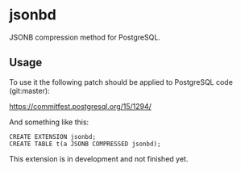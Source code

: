 # jsonbd

JSONB compression method for PostgreSQL.

## Usage

To use it the following patch should be applied to PostgreSQL code (git:master):

https://commitfest.postgresql.org/15/1294/

And something like this:

```
CREATE EXTENSION jsonbd;
CREATE TABLE t(a JSONB COMPRESSED jsonbd);
```

This extension is in development and not finished yet.

